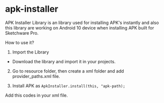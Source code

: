 # apk-installer

APK Installer Library is an library used for installing APK's instantly and also this library are working on Android 10 device when installing APK built for Sketchware Pro.

How to use it?

1. Import the Library
* Download the library and import it in your projects.

2. Go to resource folder, then create a xml folder and add provider_paths.xml file.

3. Install APK as ```ApkInstaller.install(this, "apk-path);```

Add this codes in your xml file.

